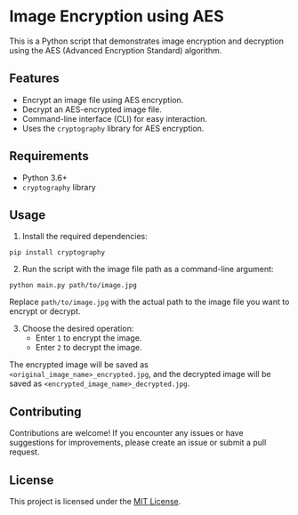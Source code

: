 # Image Encryption using AES

This is a Python script that demonstrates image encryption and decryption using the AES (Advanced Encryption Standard) algorithm.

## Features

- Encrypt an image file using AES encryption.
- Decrypt an AES-encrypted image file.
- Command-line interface (CLI) for easy interaction.
- Uses the `cryptography` library for AES encryption.

## Requirements

- Python 3.6+
- `cryptography` library

## Usage

1. Install the required dependencies:

```shell
pip install cryptography
```

2. Run the script with the image file path as a command-line argument:

```shell
python main.py path/to/image.jpg
```

Replace `path/to/image.jpg` with the actual path to the image file you want to encrypt or decrypt.

3. Choose the desired operation:
   - Enter `1` to encrypt the image.
   - Enter `2` to decrypt the image.

The encrypted image will be saved as `<original_image_name>_encrypted.jpg`, and the decrypted image will be saved as `<encrypted_image_name>_decrypted.jpg`.

## Contributing

Contributions are welcome! If you encounter any issues or have suggestions for improvements, please create an issue or submit a pull request.

## License

This project is licensed under the [MIT License](LICENSE).
```
